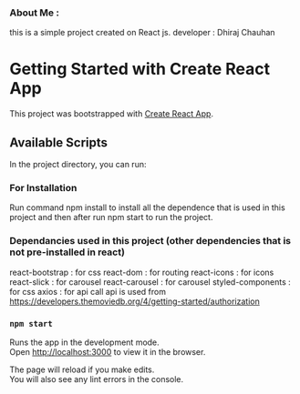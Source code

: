 ### About Me :

this is a simple project created on React js.
developer : Dhiraj Chauhan 


# Getting Started with Create React App

This project was bootstrapped with [Create React App](https://github.com/facebook/create-react-app).

## Available Scripts

In the project directory, you can run:


### For Installation 

Run command npm install to install all the dependence that is used in this project and then after run npm start to run the project.

### Dependancies used in this project (other dependencies that is not pre-installed in react)

react-bootstrap : for css 
react-dom :  for routing 
react-icons : for icons
react-slick : for carousel
react-carousel : for carousel
styled-components : for css 
axios : for api call
api is used from  https://developers.themoviedb.org/4/getting-started/authorization



### `npm start`

Runs the app in the development mode.\
Open [http://localhost:3000](http://localhost:3000) to view it in the browser.

The page will reload if you make edits.\
You will also see any lint errors in the console.
 

 